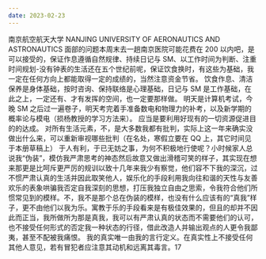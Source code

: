 ```yaml
---
date: 2023-02-23
---
```


南京航空航天大学
NANJING UNIVERSITY OF AERONAUTICS AND ASTRONAUTICS
面部的问题本周末去一趟南京医院可能花费在 200 以内吧，是可以接受的，保证作息遵循自然规律、持续日记与 SM、以工作时间为判断、注重时间规划-没有钟表的生活还在五个世纪前呢，保证饮食换时，有这些为基础，我一定在任何方向上都能取得一定的成绩的，当然注意资金节省。
饮食作息、清洁保养是身体基础，按时咨询、保持联络是心理基础，日记与 SM 是工作基础，在此之上，一定还有、才有发挥的空间，也一定要那样做。
明天是计算机考试，今晚 SM 之后过一遍卷子，明天考完着手准备数电和物理力的补考，以及新学期的概率论与模电（损杨教授的学习方法来）。
应当是要利用好现有的一切资源促进目的的达成。
对所有生活元素，不，是大多数我都有批判，实际上这一年来确实没做出什么来，可以重新审视哪些批判（在名处，寒假立要在 QQ 上，其它时间见于本册草稿上）
于人有利，于已无妨之事，为何不积极地行使呢？小时候家人总说我“伪装”，模仿我严肃思考的神态然后故意又做出滑稽可笑的样子，其实现在想来那更是比呵斥更严厉的规训以致十几年来我少有察觉，他们容不下我的深沉，过不惯严肃认真的生活并因此取笑他人，娱乐化的手段利用我向往和谐的天性与友善欢乐的表象哄骗我否定自我深刻的思想，打压我独立自由之思索，令我符合他们所惯常见到的模样。不，我不是那个总在伪装的模样，也没有什么应该有的“真我”样子，更不由他们以我为乐。寓教于乐的手段看来是有极佳效果的，但且的却并不因此而正当，我所做所为那是真我，我可以有严肃认真的状态而不需要他们的认可，也不接受任何形式的否定我一种状态的行径，借此改造人并输出观点的人更令我鄙夷，甚至不配被我痛恨。
我的真实唯一由我的言行定义。在真实性上不接受任何其他人意见，若有冒犯者应注意其动机和远离其毒言。17
